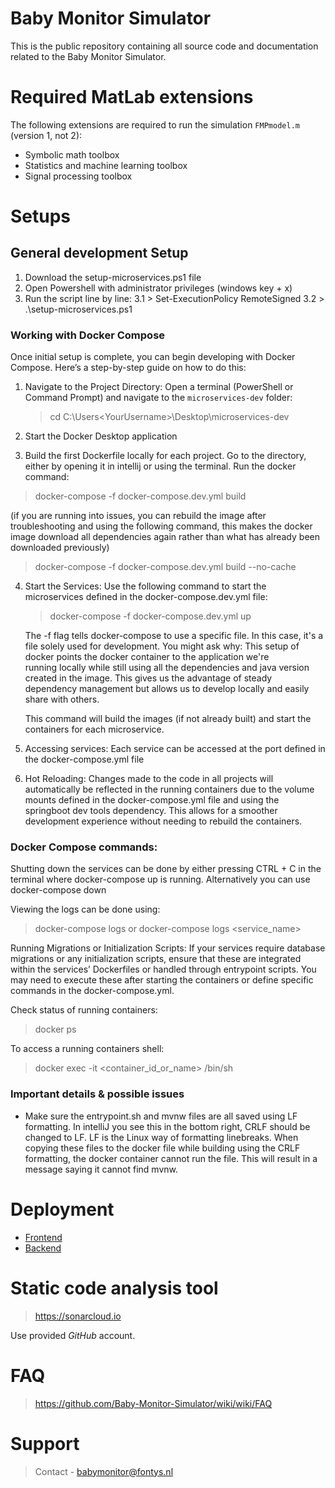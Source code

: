 # Baby Monitor Simulator
This is the public repository containing all source code and documentation related to the Baby Monitor Simulator.

# Required MatLab extensions
The following extensions are required to run the simulation `FMPmodel.m` (version 1, not 2):
* Symbolic math toolbox
* Statistics and machine learning toolbox
* Signal processing toolbox

# Setups
## General development Setup
1. Download the setup-microservices.ps1 file
2. Open Powershell with administrator privileges (windows key + x)
3. Run the script line by line:
   3.1  > Set-ExecutionPolicy RemoteSigned
   3.2  > .\setup-microservices.ps1

### Working with Docker Compose

Once initial setup is complete, you can begin developing with Docker Compose. Here’s a step-by-step guide on how to do this:

1. Navigate to the Project Directory:
   Open a terminal (PowerShell or Command Prompt) and navigate to the `microservices-dev` folder:
   
   > cd C:\Users\<YourUsername>\Desktop\microservices-dev

2. Start the Docker Desktop application

3. Build the first Dockerfile locally for each project. Go to the directory, either by opening it in intellij or using the terminal. Run the docker command:  
> docker-compose -f docker-compose.dev.yml build 

(if you are running into issues, you can rebuild the image after troubleshooting and using the following command, this makes the docker image download all dependencies again rather than what has already been downloaded previously)

> docker-compose -f docker-compose.dev.yml build --no-cache

4. Start the Services: Use the following command to start the microservices defined in the docker-compose.dev.yml file:
   > docker-compose -f docker-compose.dev.yml up

   The -f flag tells docker-compose to use a specific file. In this case, it's a file solely used for development. You might ask why: This setup of docker points the docker container to the application we're   
   running locally while still using all the dependencies and java version created in the image. This gives us the advantage of steady dependency management but allows us to develop locally and easily share 
   with others.

   This command will build the images (if not already built) and start the containers for each microservice.

5. Accessing services: Each service can be accessed at the port defined in the docker-compose.yml file

6. Hot Reloading: Changes made to the code in all projects will automatically be reflected in the running containers due to the volume mounts defined in the docker-compose.yml file and using the springboot dev tools dependency. This allows for a smoother development experience without needing to rebuild the containers.

### Docker Compose commands:

Shutting down the services can be done by either pressing CTRL + C in the terminal where docker-compose up is running. Alternatively you can use docker-compose down

Viewing the logs can be done using:
> docker-compose logs or docker-compose logs  <service_name>

Running Migrations or Initialization Scripts: If your services require database migrations or any initialization scripts, ensure that these are integrated within the services’ Dockerfiles or handled through entrypoint scripts. You may need to execute these after starting the containers or define specific commands in the docker-compose.yml.

Check status of running containers: 
> docker ps

To access a running containers shell: 
> docker exec -it <container_id_or_name> /bin/sh

### Important details & possible issues

* Make sure the entrypoint.sh and mvnw files are all saved using LF formatting. In intelliJ you see this in the bottom right, CRLF should be changed to LF. LF is the Linux way of formatting linebreaks. When copying these files to the docker file while building using the CRLF formatting, the docker container cannot run the file. This will result in a message saying it cannot find mvnw. 

# Deployment

- [Frontend](https://github.com/Baby-Monitor-Simulator/frontend-webui?tab=readme-ov-file#project-setup)
- [Backend](https://github.com/Baby-Monitor-Simulator/backend-matlab/tree/master?tab=readme-ov-file#setup)

# Static code analysis tool
> https://sonarcloud.io

Use provided _GitHub_ account.

# FAQ
> https://github.com/Baby-Monitor-Simulator/wiki/wiki/FAQ

# Support
> Contact - babymonitor@fontys.nl

